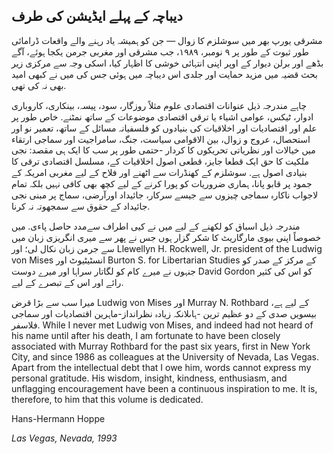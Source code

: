 ## دیباچہ کے پہلے ایڈیشن کی طرف

مشرقی یورپ بھر میں سوشلزم کا زوال — جن کو ہمیشہ یاد رہنے والے واقعات ڈرامائی طور ثبوت کے طور پر ٩ نومبر، ١٩٨٩، جب مشرقی اور مغربی جرمن یکجا ہوئے، آگے بڈھے اور برلن دیوار کے اوپر اپنی انتہائی خوشی کا اظہار کیا، اسکی وجہ سے مرکزی زیر بحث قضیہ میں مزید حمایت اور جلدی اس دیباچہ میں ہوئی جس کی میں نے کبھی امید بھی نہ کی تھی.

چاہے مندرجہ ذیل عنوانات اقتصادی علوم مثلاً روزگار، سود، پیسہ، بینکاری، کاروباری ادوار، ٹیکس، عوامی اشیاء یا ترقی اقتصادی موضوعات کے ساتھ نمٹنے. خاص طور پر علم اور اقتصادیات اور اخلاقیات کی بنیادوں کو فلسفیانہ مسائل کے ساتھ، تعمیر نو اور استحصال، عروج و زوال، بین الاقوامی سیاست، جنگ، سامراجیت اور سماجی ارتقاء میں خیالات اور نظریاتی تحریکوں کا کردار -حتمی طور پر سب کا ایک ہی مقصد: نجی ملکیت کا حق ایک قطعا جایز، قطعی اصول اخلاقیات کے، مسلسل اقتصادی ترقی کا بنیادی اصول ہے. سوشلزم کے کھنڈرات سے اٹھنے اور فلاح کے لیے مغربی امریکہ کے جمود پر قابو پانا، ہماری ضروریات کو پورا کرنے کے لیے کچھ بھی کافی نہیں بلکہ تمام لاجواب ناکارہ سماجی چیزوں سے جیسے سرکار، جائیداد اورآرضی، سماج پر مبنی نجی جائیداد کے حقوق سے سمجھوتہ نہ کرنا.

مندرجہ ذیل اسباق کو لکھنے کے لیے میں نے کیی اطراف سےمدد حاصل پاءی. میں خصوصاً اپنی بیوی مارگاریٹ کا شکر گزار ہوں جس نے پھر سے میری انگریزی زبان میں سے جرمن زبان نکال لی؛ اور Llewellyn H. Rockwell, Jr. president of the Ludwig von Mises انسٹیٹیوٹ اور Burton S. for Libertarian Studies کے مرکز کے صدر کو جنہوں نے میرے کام کو لگاتار سراہا اور میرے دوست David Gordon کو اس کی کثیر رائے اور اس کے تبصرے کے لیے.

میرا سب سے بڑا قرض Ludwig von Mises اور Murray N. Rothbard کے لیے ہے، بیسویں صدی کے دو عظیم ترین -ہاںلانکہ زیادہ نظرانداز-ماہرین اقتصادیات اور سماجی فلاسفر. While I never met Ludwig von Mises, and indeed had not heard of his name until after his death, I am fortunate to have been closely associated with Murray Rothbard for the past six years, first in New York City, and since 1986 as colleagues at the University of Nevada, Las Vegas. Apart from the intellectual debt that I owe him, words cannot express my personal gratitude. His wisdom, insight, kindness, enthusiasm, and unflagging encouragement have been a continuous inspiration to me. It is, therefore, to him that this volume is dedicated.

Hans-Hermann Hoppe

*Las Vegas, Nevada, 1993*